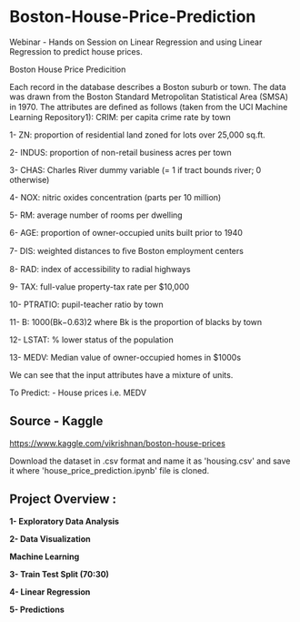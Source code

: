 # Boston-House-Price-Prediction

Webinar - Hands on Session on Linear Regression and using Linear Regression to predict house prices.

Boston House Price Predicition

Each record in the database describes a Boston suburb or town. The data was drawn from the Boston Standard Metropolitan Statistical Area (SMSA) in 1970. The attributes are deﬁned as follows (taken from the UCI Machine Learning Repository1): CRIM: per capita crime rate by town

1- ZN: proportion of residential land zoned for lots over 25,000 sq.ft.

2- INDUS: proportion of non-retail business acres per town

3- CHAS: Charles River dummy variable (= 1 if tract bounds river; 0 otherwise)

4- NOX: nitric oxides concentration (parts per 10 million)

5- RM: average number of rooms per dwelling

6- AGE: proportion of owner-occupied units built prior to 1940

7- DIS: weighted distances to ﬁve Boston employment centers

8- RAD: index of accessibility to radial highways

9- TAX: full-value property-tax rate per $10,000

10- PTRATIO: pupil-teacher ratio by town

11- B: 1000(Bk−0.63)2 where Bk is the proportion of blacks by town

12- LSTAT: % lower status of the population

13- MEDV: Median value of owner-occupied homes in $1000s

We can see that the input attributes have a mixture of units.

To Predict: - House prices i.e. MEDV

## Source - Kaggle

https://www.kaggle.com/vikrishnan/boston-house-prices

Download the dataset in .csv format and name it as 'housing.csv' and save it where 'house_price_prediction.ipynb' file is cloned.

## Project Overview :

**1- Exploratory Data Analysis**

**2- Data Visualization**

**Machine Learning**

**3- Train Test Split (70:30)**

**4- Linear Regression**

**5- Predictions**
